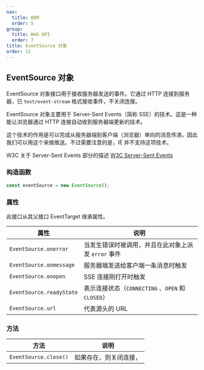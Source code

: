 ```yaml
---
nav:
  title: BOM
  order: 5
group:
  title: Web API
  order: 7
title: EventSource 对象
order: 12
---
```


## EventSource 对象

EventSource 对象接口用于接收服务器发送的事件。它通过 HTTP 连接到服务器，已 `text/event-stream` 格式接收事件，不关闭连接。

EventSource 对象主要用于 Server-Sent Events（简称 SSE）的技术。这是一种能让浏览器通过 HTTP 连接自动收到服务器端更新的技术。

这个技术的作用是可以完成从服务器端到客户端（浏览器）单向的消息传递。因此我们可以用这个来做推送。不过需要注意的是，IE 并不支持这项技术。

W3C 关于 Server-Sent Events 部分的描述 [W3C Server-Sent Events](https://www.w3.org/TR/eventsource/)

### 构造函数

```js
const eventSource = new EventSource();
```

### 属性

此接口从其父接口 EventTarget 继承属性。

| 属性                     | 说明                                                |
| ------------------------ | --------------------------------------------------- |
| `EventSource.onerror`    | 当发生错误时被调用，并且在此对象上派发 `error` 事件 |
| `EventSource.onmessage`  | 服务器端发送给客户端一条消息时触发                  |
| `EventSource.onopen`     | SSE 连接刚打开时触发                                |
| `EventSource.readyState` | 表示连接状态（`CONNECTING` 、`OPEN` 和 `CLOSED`）   |
| `EventSource.url`        | 代表源头的 URL                                      |

### 方法

| 方法                  | 说明                   |
| --------------------- | ---------------------- |
| `EventSource.close()` | 如果存在，则关闭连接， |
